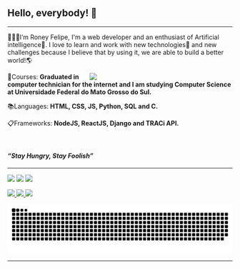 ## Hello, everybody! 👋
***

<p>👨🏽‍💻I’m Roney Felipe, I'm a web developer and an enthusiast of Artificial intelligence🤖. 
 I love to learn and work with new technologies📡 and new challenges because I believe that by using it, we are able to build a better world!🌎 </p>
 
<p style="text-align:justify"><img src="https://tenor.com/view/yoda-star-wars-learning-am-i-gif-16531775.gif" min-width="320px" max-width="320px" width="320px" align="right"/></p>

<p>🔬Courses: <strong>Graduated in computer technician for the internet and I am studying Computer Science at Universidade Federal do Mato Grosso do Sul.</strong>

📚Languages: <strong>HTML, CSS, JS, Python, SQL and C.</strong>

📋Frameworks: <strong>NodeJS, ReactJS, Django and TRACi API.</strong></p>
<br>

#### *“Stay Hungry, Stay Foolish”*
***
<p>
    <a href="https://www.instagram.com/ron3y_felipe/" alt="Instagram">
        <img src="https://img.shields.io/badge/-Instagram-DF0174?style=for-the-badge&logo=instagram&logoColor=white&link=https://www.instagram.com/ron3y_felipe/"/></a>
    <a href="mailto:felipe.oliveira0743@gmail.com" alt="Gmail">
        <img src="https://img.shields.io/badge/Gmail-D14836?style=for-the-badge&logo=gmail&logoColor=white&link=mailto:felipe.oliveira0743@gmail.com"><a>
    <a href="https://www.linkedin.com/in/roney-felipe-oliveira-miranda-0781591a5/" alt="Linkedin">
        <img src="https://img.shields.io/badge/-Linkedin-0e76a8?style=for-the-badge&logo=Linkedin&logoColor=white&https://www.linkedin.com/in/roney-felipe-oliveira-miranda-0781591a5/"></a>
        
</p>

<div>
    <a href="https://github.com/RoneyFelipe">
    <img height="180em" src="https://github-readme-stats.vercel.app/api?username=RoneyFelipe&show_icons=true&theme=midnight-purple&include_all_commits=true&count_private=true"/>
    <img src="https://3.bp.blogspot.com/-4Z_oOwpi5Qs/UuY0Q_Dk0nI/AAAAAAAAEsY/uUS9ksroIPM/s1600/a_fundotransparentero.png" min-width="10px" max-width="15px" width="10px">
    <img height="180em" src="https://github-readme-stats.vercel.app/api/top-langs/?username=RoneyFelipe&layout=compact&langs_count=7&theme=midnight-purple"/>
</div>

![Snake animation](https://github.com/RoneyFelipe/RoneyFelipe/blob/output/github-contribution-grid-snake.svg)
 
***
